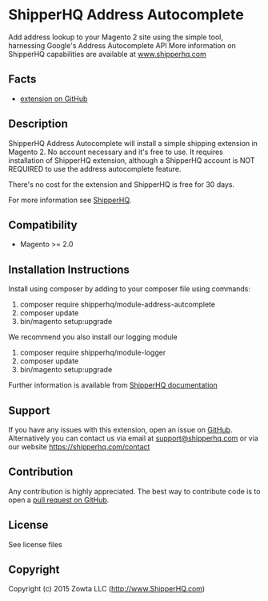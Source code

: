 # ShipperHQ Address Autocomplete
Add address lookup to your Magento 2 site using the simple tool, harnessing Google's Address Autocomplete API
More information on ShipperHQ capabilities are available at www.shipperhq.com

Facts
-----
- [extension on GitHub](https://github.com/shipperhq/module-address-autocomplete)

Description
-----------
ShipperHQ Address Autocomplete will install a simple shipping extension in Magento 2. No account necessary and it's free to use. 
It requires installation of ShipperHQ extension, although a ShipperHQ account is NOT REQUIRED to use the address autocomplete feature.  

There's no cost for the extension and ShipperHQ is free for 30 days.

For more information see [ShipperHQ](https://shipperhq.com/magento2).

Compatibility
-------------
- Magento >= 2.0

Installation Instructions
-------------------------
Install using composer by adding to your composer file using commands:

1. composer require shipperhq/module-address-autcomplete
2. composer update
3. bin/magento setup:upgrade

We recommend you also install our logging module

1. composer require shipperhq/module-logger
2. composer update
3. bin/magento setup:upgrade

Further information is available from [ShipperHQ documentation](http://docs.shipperhq.com/installing-magento-2-shipperhq-extension/)

Support
-------
If you have any issues with this extension, open an issue on [GitHub](https://github.com/shipperhq/module-address-autocomplete/issues).
Alternatively you can contact us via email at support@shipperhq.com or via our website https://shipperhq.com/contact

Contribution
------------
Any contribution is highly appreciated. The best way to contribute code is to open a [pull request on GitHub](https://help.github.com/articles/using-pull-requests).

License
-------
See license files

Copyright
---------
Copyright (c) 2015 Zowta LLC (http://www.ShipperHQ.com)